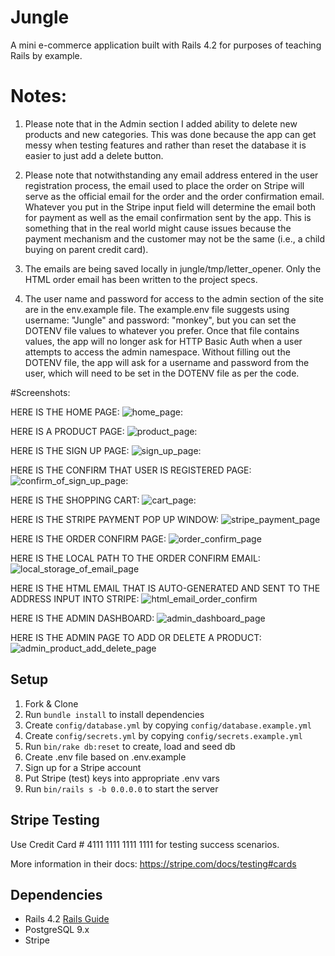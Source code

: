 # Jungle

A mini e-commerce application built with Rails 4.2 for purposes of teaching Rails by example.

# Notes:

1. Please note that in the Admin section I added ability to delete new products and new categories.
This was done because the app can get messy when testing features and rather than reset the database
it is easier to just add a delete button.

2. Please note that notwithstanding any email address entered in the user registration process,
the email used to place the order on Stripe will serve as the official email for the order and the
order confirmation email.  Whatever you put in the Stripe input field will determine the email both for payment as well as the email confirmation sent by the app.  This is something that in the real world
might cause issues because the payment mechanism and the customer may not be the same (i.e., a child
buying on parent credit card).

3. The emails are being saved locally in jungle/tmp/letter_opener. Only the HTML order email has been written to the project specs.

4. The user name and password for access to the admin section of the site are in the env.example file.  The example.env file suggests using username: "Jungle" and password: "monkey", but you can set the
DOTENV file values to whatever you prefer. Once that file contains values, the app will no longer
ask for HTTP Basic Auth when a user attempts to access the admin namespace. Without filling out the
DOTENV file, the app will ask for a username and password from the user, which will need to be set
in the DOTENV file as per the code.

#Screenshots:


HERE IS THE HOME PAGE:
![home_page:](https://github.com/brandonstranzl/jungle-rails/blob/master/Docs/home_page.png?raw=true)

HERE IS A PRODUCT PAGE:
![product_page:](https://github.com/brandonstranzl/jungle-rails/blob/master/Docs/product_page.png?raw=true)

HERE IS THE SIGN UP PAGE:
![sign_up_page:](https://github.com/brandonstranzl/jungle-rails/blob/master/Docs/sign_up_page.png?raw=true)

HERE IS THE CONFIRM THAT USER IS REGISTERED PAGE:
![confirm_of_sign_up_page:](https://github.com/brandonstranzl/jungle-rails/blob/master/Docs/confim_of_sign_up_on_home_page.png?raw=true)

HERE IS THE SHOPPING CART:
![cart_page:](https://github.com/brandonstranzl/jungle-rails/blob/master/Docs/cart_page.png?raw=true)

HERE IS THE STRIPE PAYMENT POP UP WINDOW:
![stripe_payment_page](https://github.com/brandonstranzl/jungle-rails/blob/master/Docs/stripe_payment_api_with_email_field.png?raw=true)

HERE IS THE ORDER CONFIRM PAGE:
![order_confirm_page](https://github.com/brandonstranzl/jungle-rails/blob/master/Docs/order_page.png?raw=true)

HERE IS THE LOCAL PATH TO THE ORDER CONFIRM EMAIL:
![local_storage_of_email_page](https://github.com/brandonstranzl/jungle-rails/blob/master/Docs/local_storage_of_email_msg.png?raw=true)

HERE IS THE HTML EMAIL THAT IS AUTO-GENERATED AND SENT TO THE ADDRESS INPUT INTO STRIPE:
![html_email_order_confirm](https://github.com/brandonstranzl/jungle-rails/blob/master/Docs/example_html_email_order_confirm.png?raw=true)

HERE IS THE ADMIN DASHBOARD:
![admin_dashboard_page](https://github.com/brandonstranzl/jungle-rails/blob/master/Docs/admin_namespace_home.png?raw=true)

HERE IS THE ADMIN PAGE TO ADD OR DELETE A PRODUCT:
![admin_product_add_delete_page](https://github.com/brandonstranzl/jungle-rails/blob/master/Docs/admin_product_access.png?raw=true)

## Setup

1. Fork & Clone
2. Run `bundle install` to install dependencies
3. Create `config/database.yml` by copying `config/database.example.yml`
4. Create `config/secrets.yml` by copying `config/secrets.example.yml`
5. Run `bin/rake db:reset` to create, load and seed db
6. Create .env file based on .env.example
7. Sign up for a Stripe account
8. Put Stripe (test) keys into appropriate .env vars
9. Run `bin/rails s -b 0.0.0.0` to start the server

## Stripe Testing

Use Credit Card # 4111 1111 1111 1111 for testing success scenarios.

More information in their docs: <https://stripe.com/docs/testing#cards>

## Dependencies

* Rails 4.2 [Rails Guide](http://guides.rubyonrails.org/v4.2/)
* PostgreSQL 9.x
* Stripe
